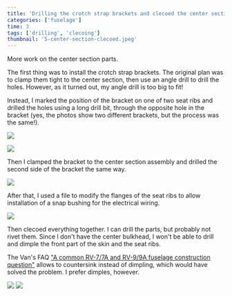 ```yaml
---
title: 'Drilling the crotch strap brackets and clecoed the center section'
categories: ['fuselage']
time: 3
tags: ['drilling', 'clecoing']
thumbnail: '5-center-section-clecoed.jpeg'
---
```


More work on the center section parts.

<!-- more -->

The first thing was to install the crotch strap brackets. The original plan was to clamp them tight to the center section, then use an angle drill to drill the holes. However, as it turned out, my angle drill is too big to fit!

Instead, I marked the position of the bracket on one of two seat ribs and drilled the holes using a long drill bit, through the opposite hole in the bracket (yes, the photos show two different brackets, but the process was the same!).

![](0-clamping-crotch-strap.jpeg)

![](1-drilling-crotch-strap.jpeg)

Then I clamped the bracket to the center section assembly and drilled the second side of the bracket the same way.

![](2-drilling-the-second-side.jpeg)

After that, I used a file to modify the flanges of the seat ribs to allow installation of a snap bushing for the electrical wiring.

![](4-filing-snap-bushing-holes.jpeg)

Then clecoed everything together. I can drill the parts, but probably not rivet them. Since I don't have the center bulkhead, I won't be able to drill and dimple the front part of the skin and the seat ribs.

The Van's FAQ ["A common RV-7/7A and RV-9/9A fuselage construction question"](https://www.vansaircraft.com/faq/a-common-rv-7-7a-and-rv-9-9a-fuselage-construction-question/) allows to countersink instead of dimpling, which would have solved the problem. I prefer dimples, however.

![](5-center-section-clecoed.jpeg)
![](6-center-section-clecoed-2.jpeg)
